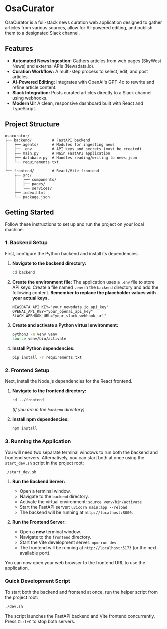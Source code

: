 # OsaCurator

OsaCurator is a full-stack news curation web application designed to gather articles from various sources, allow for AI-powered editing, and publish them to a designated Slack channel.

## Features

- **Automated News Ingestion:** Gathers articles from web pages (SkyWest News) and external APIs (Newsdata.io).
- **Curation Workflow:** A multi-step process to select, edit, and post articles.
- **AI-Powered Editing:** Integrates with OpenAI's GPT-4o to rewrite and refine article content.
- **Slack Integration:** Posts curated articles directly to a Slack channel using webhooks.
- **Modern UI:** A clean, responsive dashboard built with React and TypeScript.

## Project Structure

```
osacurator/
├── backend/         # FastAPI backend
│   ├── agents/      # Modules for ingesting news
│   ├── .env         # API keys and secrets (must be created)
│   ├── main.py      # Main FastAPI application
│   ├── database.py  # Handles reading/writing to news.json
│   └── requirements.txt
│
└── frontend/        # React/Vite frontend
    ├── src/
    │   ├── components/
    │   ├── pages/
    │   └── services/
    ├── index.html
    └── package.json
```

## Getting Started

Follow these instructions to set up and run the project on your local machine.

### 1. Backend Setup

First, configure the Python backend and install its dependencies.

1.  **Navigate to the backend directory:**
    ```bash
    cd backend
    ```

2.  **Create the environment file:**
    The application uses a `.env` file to store API keys. Create a file named `.env` in the `backend` directory and add the following content. **Remember to replace the placeholder values with your actual keys.**

    ```
    NEWSDATA_API_KEY="your_newsdata.io_api_key"
    OPENAI_API_KEY="your_openai_api_key"
    SLACK_WEBHOOK_URL="your_slack_webhook_url"
    ```

3.  **Create and activate a Python virtual environment:**
    ```bash
    python3 -m venv venv
    source venv/bin/activate
    ```

4.  **Install Python dependencies:**
    ```bash
    pip install -r requirements.txt
    ```

### 2. Frontend Setup

Next, install the Node.js dependencies for the React frontend.

1.  **Navigate to the frontend directory:**
    ```bash
    cd ../frontend 
    ```
    *(If you are in the `backend` directory)*

2.  **Install npm dependencies:**
    ```bash
    npm install
    ```

### 3. Running the Application

You will need two separate terminal windows to run both the backend and frontend servers.
Alternatively, you can start both at once using the `start_dev.sh` script in the project root:

```bash
./start_dev.sh
```

1.  **Run the Backend Server:**
    *   Open a terminal window.
    *   Navigate to the `backend` directory.
    *   Activate the virtual environment: `source venv/bin/activate`
    *   Start the FastAPI server: `uvicorn main:app --reload`
    *   The backend will be running at `http://localhost:8000`.

2.  **Run the Frontend Server:**
    *   Open a **new** terminal window.
    *   Navigate to the `frontend` directory.
    *   Start the Vite development server: `npm run dev`
    *   The frontend will be running at `http://localhost:5173` (or the next available port).

You can now open your web browser to the frontend URL to use the application.


### Quick Development Script

To start both the backend and frontend at once, run the helper script from the project root:

```bash
./dev.sh
```

The script launches the FastAPI backend and Vite frontend concurrently. Press `Ctrl+C` to stop both servers.
